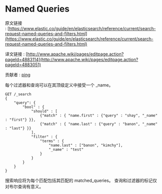 # Named Queries

原文链接 : [https://www.elastic.co/guide/en/elasticsearch/reference/current/search-request-named-queries-and-filters.html](https://www.elastic.co/guide/en/elasticsearch/reference/current/search-request-named-queries-and-filters.html)

译文链接 : [http://www.apache.wiki/pages/editpage.action?pageId=4883114](http://www.apache.wiki/pages/editpage.action?pageId=4883051)

贡献者 : [ping](/display/~wangyangting)

每个过滤器和查询可以在其顶级定义中接受一个 _name。

```
GET /_search
{
    "query": {
        "bool" : {
            "should" : [
                {"match" : { "name.first" : {"query" : "shay", "_name" : "first"} }},
                {"match" : { "name.last" : {"query" : "banon", "_name" : "last"} }}
            ],
            "filter" : {
                "terms" : {
                    "name.last" : ["banon", "kimchy"],
                    "_name" : "test"
                }
            }
        }
    }
}

```

搜索响应将为每个匹配包括其匹配的 matched_queries。 查询和过滤器的标记仅对布尔查询有意义。